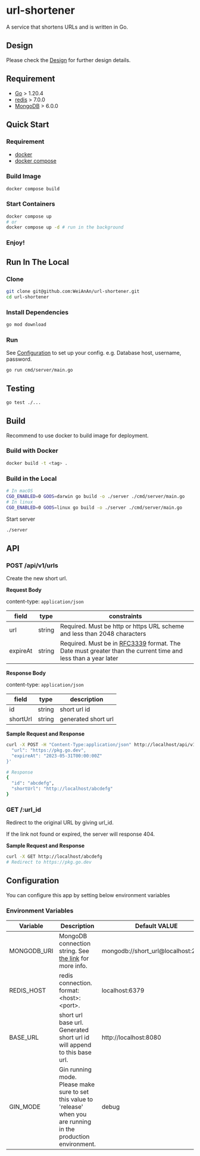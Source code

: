 # url-shortener

A service that shortens URLs and is written in Go.

## Design

Please check the [Design](./docs/Design.md) for further design details.

## Requirement

- [Go](https://go.dev/) > 1.20.4
- [redis](https://redis.io/) > 7.0.0
- [MongoDB](https://www.mongodb.com/) > 6.0.0

## Quick Start

### Requirement

- [docker](https://docs.docker.com/)
- [docker compose](https://docs.docker.com/)

### Build Image

```sh
docker compose build
```

### Start Containers

```sh
docker compose up
# or
docker compose up -d # run in the background
```

### Enjoy!

## Run In The Local

### Clone

```sh
git clone git@github.com:WeiAnAn/url-shortener.git
cd url-shortener
```

### Install Dependencies

```sh
go mod download
```

### Run

See [Configuration](#configuration) to set up your config. e.g. Database host, username, password.

```sh
go run cmd/server/main.go
```

## Testing

```sh
go test ./...
```

## Build

Recommend to use docker to build image for deployment.

### Build with Docker

```sh
docker build -t <tag> .
```

### Build in the Local

```sh
# In macOS
CGO_ENABLED=0 GOOS=darwin go build -o ./server ./cmd/server/main.go
# In linux
CGO_ENABLED=0 GOOS=linux go build -o ./server ./cmd/server/main.go
```

Start server

```sh
./server
```

## API

### POST /api/v1/urls

Create the new short url.

**Request Body**

content-type: `application/json`

| field    | type   | constraints                                                                                                                                                  |
| -------- | ------ | ------------------------------------------------------------------------------------------------------------------------------------------------------------ |
| url      | string | Required. Must be http or https URL scheme and less than 2048 characters                                                                                     |
| expireAt | string | Required. Must be in [RFC3339](https://datatracker.ietf.org/doc/html/rfc3339) format. The Date must greater than the current time and less than a year later |

**Response Body**

content-type: `application/json`

| field    | type   | description         |
| -------- | ------ | ------------------- |
| id       | string | short url id        |
| shortUrl | string | generated short url |

**Sample Request and Response**

```sh
curl -X POST -H "Content-Type:application/json" http://localhost/api/v1/urls -d '{
  "url": "https://pkg.go.dev",
  "expireAt": "2023-05-31T00:00:00Z"
}'

# Response
{
  "id": "abcdefg",
  "shortUrl": "http://localhost/abcdefg"
}
```

### GET /:url_id

Redirect to the original URL by giving url_id.

If the link not found or expired, the server will response 404.

**Sample Request and Response**

```sh
curl -X GET http://localhost/abcdefg
# Redirect to https://pkg.go.dev
```

## Configuration

You can configure this app by setting below environment variables

### Environment Variables

| Variable    | Description                                                                                                                | Default VALUE                       |
| ----------- | -------------------------------------------------------------------------------------------------------------------------- | ----------------------------------- |
| MONGODB_URI | MongoDB connection string. See [the link](https://www.mongodb.com/docs/manual/reference/connection-string/) for more info. | mongodb://short_url@localhost:27017 |
| REDIS_HOST  | redis connection. format: \<host\>:\<port\>.                                                                               | localhost:6379                      |
| BASE_URL    | short url base url. Generated short url id will append to this base url.                                                   | http://localhost:8080               |
| GIN_MODE    | Gin running mode. Please make sure to set this value to 'release' when you are running in the production environment.      | debug                               |
